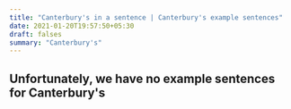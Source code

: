 ```yaml
---
title: "Canterbury's in a sentence | Canterbury's example sentences"
date: 2021-01-20T19:57:50+05:30
draft: falses
summary: "Canterbury's"
---
```

## Unfortunately, we have no example sentences for Canterbury's                 
